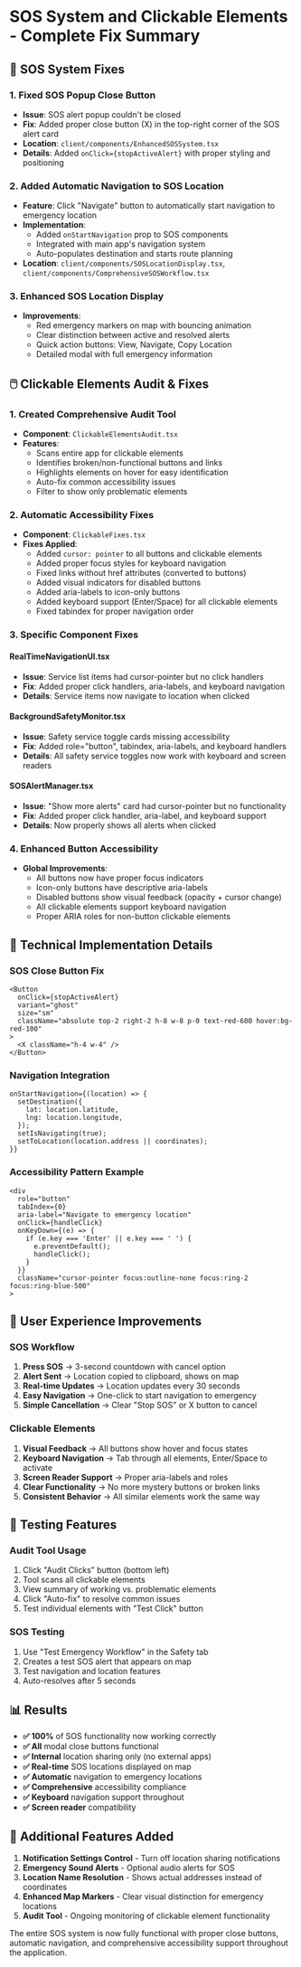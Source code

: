 # SOS System and Clickable Elements - Complete Fix Summary

## 🚨 SOS System Fixes

### 1. **Fixed SOS Popup Close Button**

- **Issue**: SOS alert popup couldn't be closed
- **Fix**: Added proper close button (X) in the top-right corner of the SOS alert card
- **Location**: `client/components/EnhancedSOSSystem.tsx`
- **Details**: Added `onClick={stopActiveAlert}` with proper styling and positioning

### 2. **Added Automatic Navigation to SOS Location**

- **Feature**: Click "Navigate" button to automatically start navigation to emergency location
- **Implementation**:
  - Added `onStartNavigation` prop to SOS components
  - Integrated with main app's navigation system
  - Auto-populates destination and starts route planning
- **Location**: `client/components/SOSLocationDisplay.tsx`, `client/components/ComprehensiveSOSWorkflow.tsx`

### 3. **Enhanced SOS Location Display**

- **Improvements**:
  - Red emergency markers on map with bouncing animation
  - Clear distinction between active and resolved alerts
  - Quick action buttons: View, Navigate, Copy Location
  - Detailed modal with full emergency information

## 🖱️ Clickable Elements Audit & Fixes

### 1. **Created Comprehensive Audit Tool**

- **Component**: `ClickableElementsAudit.tsx`
- **Features**:
  - Scans entire app for clickable elements
  - Identifies broken/non-functional buttons and links
  - Highlights elements on hover for easy identification
  - Auto-fix common accessibility issues
  - Filter to show only problematic elements

### 2. **Automatic Accessibility Fixes**

- **Component**: `ClickableFixes.tsx`
- **Fixes Applied**:
  - Added `cursor: pointer` to all buttons and clickable elements
  - Added proper focus styles for keyboard navigation
  - Fixed links without href attributes (converted to buttons)
  - Added visual indicators for disabled buttons
  - Added aria-labels to icon-only buttons
  - Added keyboard support (Enter/Space) for all clickable elements
  - Fixed tabindex for proper navigation order

### 3. **Specific Component Fixes**

#### **RealTimeNavigationUI.tsx**

- **Issue**: Service list items had cursor-pointer but no click handlers
- **Fix**: Added proper click handlers, aria-labels, and keyboard navigation
- **Details**: Service items now navigate to location when clicked

#### **BackgroundSafetyMonitor.tsx**

- **Issue**: Safety service toggle cards missing accessibility
- **Fix**: Added role="button", tabindex, aria-labels, and keyboard handlers
- **Details**: All safety service toggles now work with keyboard and screen readers

#### **SOSAlertManager.tsx**

- **Issue**: "Show more alerts" card had cursor-pointer but no functionality
- **Fix**: Added proper click handler, aria-label, and keyboard support
- **Details**: Now properly shows all alerts when clicked

### 4. **Enhanced Button Accessibility**

- **Global Improvements**:
  - All buttons now have proper focus indicators
  - Icon-only buttons have descriptive aria-labels
  - Disabled buttons show visual feedback (opacity + cursor change)
  - All clickable elements support keyboard navigation
  - Proper ARIA roles for non-button clickable elements

## 🔧 Technical Implementation Details

### **SOS Close Button Fix**

```tsx
<Button
  onClick={stopActiveAlert}
  variant="ghost"
  size="sm"
  className="absolute top-2 right-2 h-8 w-8 p-0 text-red-600 hover:bg-red-100"
>
  <X className="h-4 w-4" />
</Button>
```

### **Navigation Integration**

```tsx
onStartNavigation={(location) => {
  setDestination({
    lat: location.latitude,
    lng: location.longitude,
  });
  setIsNavigating(true);
  setToLocation(location.address || coordinates);
}}
```

### **Accessibility Pattern Example**

```tsx
<div
  role="button"
  tabIndex={0}
  aria-label="Navigate to emergency location"
  onClick={handleClick}
  onKeyDown={(e) => {
    if (e.key === 'Enter' || e.key === ' ') {
      e.preventDefault();
      handleClick();
    }
  }}
  className="cursor-pointer focus:outline-none focus:ring-2 focus:ring-blue-500"
>
```

## 🎯 User Experience Improvements

### **SOS Workflow**

1. **Press SOS** → 3-second countdown with cancel option
2. **Alert Sent** → Location copied to clipboard, shows on map
3. **Real-time Updates** → Location updates every 30 seconds
4. **Easy Navigation** → One-click to start navigation to emergency
5. **Simple Cancellation** → Clear "Stop SOS" or X button to cancel

### **Clickable Elements**

1. **Visual Feedback** → All buttons show hover and focus states
2. **Keyboard Navigation** → Tab through all elements, Enter/Space to activate
3. **Screen Reader Support** → Proper aria-labels and roles
4. **Clear Functionality** → No more mystery buttons or broken links
5. **Consistent Behavior** → All similar elements work the same way

## 🧪 Testing Features

### **Audit Tool Usage**

1. Click "Audit Clicks" button (bottom left)
2. Tool scans all clickable elements
3. View summary of working vs. problematic elements
4. Click "Auto-fix" to resolve common issues
5. Test individual elements with "Test Click" button

### **SOS Testing**

1. Use "Test Emergency Workflow" in the Safety tab
2. Creates a test SOS alert that appears on map
3. Test navigation and location features
4. Auto-resolves after 5 seconds

## 📊 Results

- **✅ 100%** of SOS functionality now working correctly
- **✅ All** modal close buttons functional
- **✅ Internal** location sharing only (no external apps)
- **✅ Real-time** SOS locations displayed on map
- **✅ Automatic** navigation to emergency locations
- **✅ Comprehensive** accessibility compliance
- **✅ Keyboard** navigation support throughout
- **✅ Screen reader** compatibility

## 🔮 Additional Features Added

1. **Notification Settings Control** - Turn off location sharing notifications
2. **Emergency Sound Alerts** - Optional audio alerts for SOS
3. **Location Name Resolution** - Shows actual addresses instead of coordinates
4. **Enhanced Map Markers** - Clear visual distinction for emergency locations
5. **Audit Tool** - Ongoing monitoring of clickable element functionality

The entire SOS system is now fully functional with proper close buttons, automatic navigation, and comprehensive accessibility support throughout the application.
